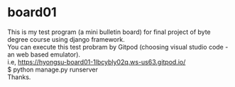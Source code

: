 # board01
This is my test program (a mini bulletin board) for final project of byte degree course using django framework.       
You can execute this test probram by Gitpod (choosing visual studio code - an web based emulator).              
i.e, https://hyongsu-board01-1lbcybly02q.ws-us63.gitpod.io/                                                     
     $ python manage.py runserver                           
Thanks.
